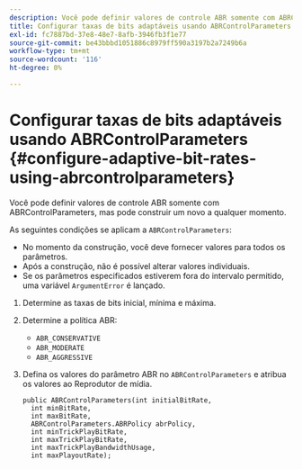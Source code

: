 ```yaml
---
description: Você pode definir valores de controle ABR somente com ABRControlParameters, mas pode construir um novo a qualquer momento.
title: Configurar taxas de bits adaptáveis usando ABRControlParameters
exl-id: fc7887bd-37e8-48e7-8afb-3946fb3f1e77
source-git-commit: be43bbbd1051886c8979ff590a3197b2a7249b6a
workflow-type: tm+mt
source-wordcount: '116'
ht-degree: 0%

---
```


# Configurar taxas de bits adaptáveis usando ABRControlParameters {#configure-adaptive-bit-rates-using-abrcontrolparameters}

Você pode definir valores de controle ABR somente com ABRControlParameters, mas pode construir um novo a qualquer momento.

As seguintes condições se aplicam a `ABRControlParameters`:

* No momento da construção, você deve fornecer valores para todos os parâmetros.
* Após a construção, não é possível alterar valores individuais.
* Se os parâmetros especificados estiverem fora do intervalo permitido, uma variável `ArgumentError` é lançado.

1. Determine as taxas de bits inicial, mínima e máxima.
1. Determine a política ABR:

   * `ABR_CONSERVATIVE`
   * `ABR_MODERATE`
   * `ABR_AGGRESSIVE`

1. Defina os valores do parâmetro ABR no `ABRControlParameters` e atribua os valores ao Reprodutor de mídia.

   ```
   public ABRControlParameters(int initialBitRate, 
     int minBitRate, 
     int maxBitRate, 
     ABRControlParameters.ABRPolicy abrPolicy, 
     int minTrickPlayBitRate, 
     int maxTrickPlayBitRate, 
     int maxTrickPlayBandwidthUsage, 
     int maxPlayoutRate);
   ```
